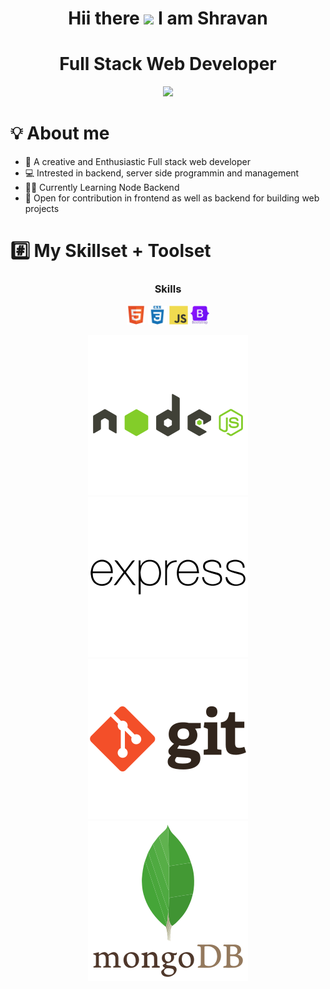 
<h1 align="center">Hii there <img src="https://media3.giphy.com/media/hvRJCLFzcasrR4ia7z/giphy.gif?cid=790b7611dd5cf525e479f1e2718147ca413b9892dd2c717e&rid=giphy.gif&ct=s" width="30px"/> I am Shravan</h1>


<h1 align="center">Full Stack Web Developer</h1>
<p align="center">
<img src ="https://cdn.dribbble.com/users/1019864/screenshots/3079099/codeloop.gif" width="60%" />
 </p>
 
 <h1> 💡 About me </h1>
 
 - 🔭 A creative and Enthusiastic Full stack web developer
 - 💻 Intrested in backend, server side programmin and management
 - ✌🏻 Currently Learning Node Backend
 - 🌱 Open for contribution in frontend as well as backend for building web projects

 <h1> #️⃣ My Skillset + Toolset </h1>
 
 <h3 align="center">Skills</h3>
 <p align="center">
 
 <img src="https://github.com/devicons/devicon/raw/master/icons/html5/html5-original.svg" width="30px"/>
 <img src="https://github.com/devicons/devicon/raw/master/icons/css3/css3-plain-wordmark.svg" width="30px"/>
 <img src="https://github.com/devicons/devicon/raw/master/icons/javascript/javascript-original.svg" width="30px"/>
 <img src="https://raw.githubusercontent.com/devicons/devicon/1119b9f84c0290e0f0b38982099a2bd027a48bf1/icons/bootstrap/bootstrap-original-wordmark.svg" width="30px"/>
 
</p>

<p align="center">
 
 <img src="https://github.com/devicons/devicon/raw/master/icons/nodejs/nodejs-original-wordmark.svg"/>
 <img src="https://raw.githubusercontent.com/devicons/devicon/1119b9f84c0290e0f0b38982099a2bd027a48bf1/icons/express/express-original-wordmark.svg"/>
 <img src="https://github.com/devicons/devicon/raw/master/icons/git/git-original-wordmark.svg"/>
 <img src="https://raw.githubusercontent.com/devicons/devicon/1119b9f84c0290e0f0b38982099a2bd027a48bf1/icons/mongodb/mongodb-original-wordmark.svg"/>
 
 </p>
 


<!-- ### Hi there 👋 -->
<!-- - 🌱 I’m currently learning Node Backend
- ✌🏻 knowledge of HTML, CSS, JS, Node, Mongo
- 🔭 I'm intrested in server side programming and management
- 📫 How to reach me: [Linkedin](https://www.linkedin.com/in/shravan-singh-489409246/)
- Portflio : [Portfolio](https://shrvn12.github.io/)

![Anurag's GitHub stats](https://github-readme-stats.vercel.app/api?username=shrvn12&count_private=true&show_icons=true)

[![Top Langs](https://github-readme-stats.vercel.app/api/top-langs/?username=anuraghazra&layout=compact)](https://github.com/shrvn12/github-readme-stats)


[![Linkedin Badge](https://user-images.githubusercontent.com/112839752/216836857-111df00d-1031-4736-9490-fd1059a9fdfa.svg)](https://www.linkedin.com/in/shravan-singh-489409246/)

<div id="badges">
  <a href="your-linkedin-URL">
    <img src="https://img.shields.io/badge/LinkedIn-blue?style=for-the-badge&logo=linkedin&logoColor=white" alt="LinkedIn Badge"/>
  </a>
  <a href="your-youtube-URL">
    <img src="https://img.shields.io/badge/YouTube-red?style=for-the-badge&logo=youtube&logoColor=white" alt="Youtube Badge"/>
  </a>
  <a href="your-twitter-URL">
    <img src="https://img.shields.io/badge/Twitter-blue?style=for-the-badge&logo=twitter&logoColor=white" alt="Twitter Badge"/>
  </a>
</div> -->

<!--
**shrvn12/shrvn12** is a ✨ _special_ ✨ repository because its `README.md` (this file) appears on your GitHub profile.

Here are some ideas to get you started:

- ✌🏻Hi there 👋 I am Shravan
- ✌🏻 
- 🌱 I’m currently learning Node Backend
- 🔭 I'm intrested in server programming and management
- 📫 How to reach me: https://www.linkedin.com/in/shravan-singh-489409246/

YouTube Badge Linkedin Badge Website Badge Website Badge Twitter Badge Website Badge

I'm Full Stack Solution Architect. The crossover between design and programming has always been of interest to me, I've been lucky enough to work alongside some talented teams on a number of high profile websites. I have a wide range of skills that include back-end development using open source technologies (NodeJs), design (working closely with designers), front-end development (HTML5, CSS3, Javascript, Responsive, UX),database(MongoDB).
-->
